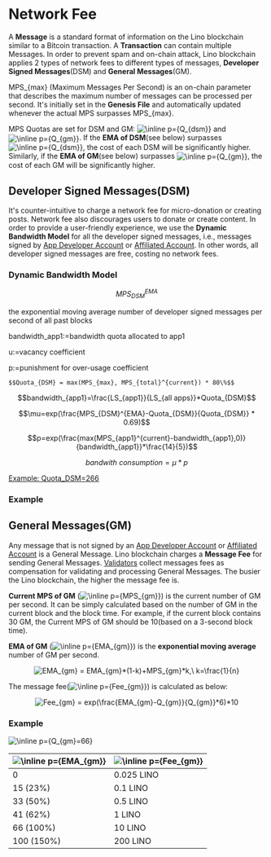 # Network Fee

A **Message** is a standard format of information on the Lino blockchain similar to a Bitcoin transaction. A **Transaction** can contain multiple Messages. In order to prevent spam and on-chain attack, Lino blockchain applies 2 types of network fees to different types of messages, **Developer Signed Messages**(DSM) and **General Messages**(GM).

MPS_{max} (Maximum Messages Per Second) is an on-chain parameter that describes the maximum number of messages can be processed per second. It's initially set in the **Genesis File** and automatically updated whenever the actual MPS surpasses MPS_{max}.

MPS Quotas are set for DSM and GM: <img src="https://tex.s2cms.ru/svg/Q_%7Bdsm%7D" alt="\inline p={Q_{dsm}}" /> and <img align="center" src="https://tex.s2cms.ru/svg/Q_%7Bgm%7D" alt="\inline p={Q_{gm}}" />. If the **EMA of DSM**(see below) surpasses <img src="https://tex.s2cms.ru/svg/Q_%7Bdsm%7D" alt="\inline p={Q_{dsm}}" />, the cost of each DSM will be significantly higher. Similarly, if the **EMA of GM**(see below) surpasses <img align="center" src="https://tex.s2cms.ru/svg/Q_%7Bgm%7D" alt="\inline p={Q_{gm}}" />, the cost of each GM will be significantly higher.

## Developer Signed Messages(DSM)

It's counter-intuitive to charge a network fee for micro-donation or creating posts. Network fee also discourages users to donate or create content. In order to provide a user-friendly experience, we use the **Dynamic Bandwidth Model** for all the developer signed messages, i.e., messages signed by [App Developer Account](about) or [Affiliated Account](about). In other words, all developer signed messages are free, costing no network fees.

### Dynamic Bandwidth Model



$$MPS_{DSM}^{EMA}$$

the exponential moving average number of developer signed messages per second of all past blocks

bandwidth_app1:=bandwidth quota allocated to app1

u:=vacancy coefficient

p:=punishment for over-usage coefficient

`$$Quota_{DSM} = max(MPS_{max}, MPS_{total}^{current}) * 80\%$$`

$$bandwidth_{app1}=\frac{LS_{app1}}{LS_{all apps}}*Quota_{DSM}$$

$$\mu=exp(\frac{MPS_{DSM}^{EMA}-Quota_{DSM}}{Quota_{DSM}} * 0.69)$$

$$p=exp(\frac{max(MPS_{app1}^{current}-bandwidth_{app1},0)}{bandwidth_{app1}}*\frac{14}{5})$$

$$bandwith\ consumption = \mu*p$$

[Example: Quota_DSM=266](./Example-Quota_DSM-266-8da5a80c-261c-4341-a88f-730bc6b676b3.csv)

### Example

## General Messages(GM)

Any message that is not signed by an [App Developer Account](about) or [Affiliated Account](about) is a General Message. Lino blockchain charges a **Message Fee** for sending General Messages. [Validators](about) collect messages fees as compensation for validating and processing General Messages. The busier the Lino blockchain, the higher the message fee is.

**Current MPS of GM** (<img src="https://tex.s2cms.ru/svg/MPS_%7Bgm%7D" alt="\inline p={MPS_{gm}}" />) is the current number of GM per second. It can be simply calculated based on the number of GM in the current block and the block time. For example, if the current block contains 30 GM, the Current MPS of GM should be 10(based on a 3-second block time).

**EMA of GM** (<img src="https://tex.s2cms.ru/svg/EMA_%7Bgm%7D" alt="\inline p={EMA_{gm}}" />) is the **exponential moving average** number of GM per second.

<p align="center" style="text-align: center;"><img align="center" src="https://tex.s2cms.ru/svg/EMA_%7Bgm%7D%20%3D%20EMA_%7Bgm%7D*(1-k)%2BMPS_%7Bgm%7D*k%2C%5C%20k%3D%5Cfrac%7B1%7D%7Bn%7D" alt="EMA_{gm} = EMA_{gm}*(1-k)+MPS_{gm}*k,\ k=\frac{1}{n}" /></p>

The message fee(<img src="https://tex.s2cms.ru/svg/Fee_%7Bgm%7D" alt="\inline p={Fee_{gm}}" />) is calculated as below:

<p align="center" style="text-align: center;"><img align="center" src="https://tex.s2cms.ru/svg/Fee_%7Bgm%7D%20%3D%20exp(%5Cfrac%7BEMA_%7Bgm%7D-Q_%7Bgm%7D%7D%7BQ_%7Bgm%7D%7D*6)*10" alt="Fee_{gm} = exp(\frac{EMA_{gm}-Q_{gm}}{Q_{gm}}*6)*10" /></p>



### Example

<p><img align="center" src="https://tex.s2cms.ru/svg/Q_%7Bgm%7D%3D66" alt="\inline p={Q_{gm}=66}" /></p>

| <img src="https://tex.s2cms.ru/svg/EMA_%7Bgm%7D" alt="\inline p={EMA_{gm}}" /> | <img src="https://tex.s2cms.ru/svg/Fee_%7Bgm%7D" alt="\inline p={Fee_{gm}}" /> |
| --- | --- |
| 0 | 0.025 LINO |
| 15 (23%) | 0.1 LINO |
| 33 (50%) | 0.5 LINO |
| 41 (62%) | 1 LINO |
| 66 (100%) | 10 LINO |
| 100 (150%) | 200 LINO |
